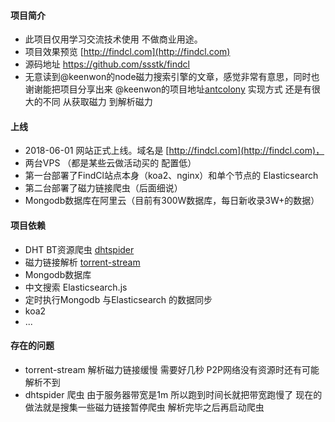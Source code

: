 #### 项目简介
* 此项目仅用学习交流技术使用 不做商业用途。
* 项目效果预览 [http://findcl.com](http://findcl.com)
* 源码地址  https://github.com/ssstk/findcl 
*  无意读到@keenwon的node磁力搜索引擎的文章，感觉非常有意思，同时也谢谢能把项目分享出来 @keenwon的项目地址[antcolony](https://github.com/keenwon/antcolony) 实现方式 还是有很大的不同 从获取磁力 到解析磁力 

#### 上线
* 2018-06-01 网站正式上线。域名是 [http://findcl.com](http://findcl.com)，
* 两台VPS （都是某些云做活动买的 配置低）
* 第一台部署了FindCl站点本身（koa2、nginx）和单个节点的 Elasticsearch
* 第二台部署了磁力链接爬虫（后面细说）
* Mongodb数据库在阿里云（目前有300W数据库，每日新收录3W+的数据）
#### 项目依赖 
* DHT BT资源爬虫  [dhtspider](https://github.com/alanyang/dhtspider)
* 磁力链接解析 [ torrent-stream ]( https://github.com/mafintosh/torrent-stream)
* Mongodb数据库
* 中文搜索 Elasticsearch.js  
* 定时执行Mongodb 与Elasticsearch 的数据同步
* koa2 
* ...
#### 存在的问题
*  torrent-stream 解析磁力链接缓慢 需要好几秒  P2P网络没有资源时还有可能解析不到
*  dhtspider 爬虫 由于服务器带宽是1m 所以跑到时间长就把带宽跑慢了 现在的做法就是搜集一些磁力链接暂停爬虫 解析完毕之后再启动爬虫
